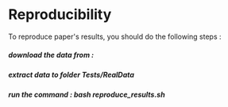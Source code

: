 # Reproducibility 

To reproduce paper's results, you should do the following steps :
##### download the data from : 
##### extract data to folder Tests/RealData
##### run the command : bash reproduce_results.sh

